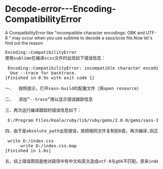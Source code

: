 # Decode-error---Encoding-CompatibilityError
A CompatibilityError like "incompatible character encodings: GBK and UTF-8 " may occur when you use sublime to decode a sass/scss file.Now let`s  find out the reason
<pre>
Encoding::CompatibilityError
使用sublime在编译scss文件时出现如下错误信息：

 Encoding::CompatibilityError: incompatible character encodings: GBK and UTF-8
  Use --trace for backtrace.
[Finished in 0.9s with exit code 1]

一、	按照提示，打开sass-build的配置文件（用open resource）

二、	添加”--trace”用以显示错误跟踪信息

三、再次运行编译跟踪的错误信息如下：

 E:/Program Files/Koala/ruby/lib/ruby/gems/2.0.0/gems/sass-3.4.21/lib/sass/util.rb:1184:in `absolute_path': incompatible character encodings: GBK and UTF-8 (Encoding::CompatibilityError)
 
四、由于是absolute_path出现错误，故把相同文件复制到D盘，再次编译,则正常。

 write D:/index.css
      write D:/index.css.map
[Finished in 1.0s]

五，综上错误原因是绝对路径中有中文和英文造成utf-8与gbk不匹配。原来index.scss位于"C:\Documents and Settings\Administrator\桌面\index.scss"有中文所以显示错误
 </pre>
